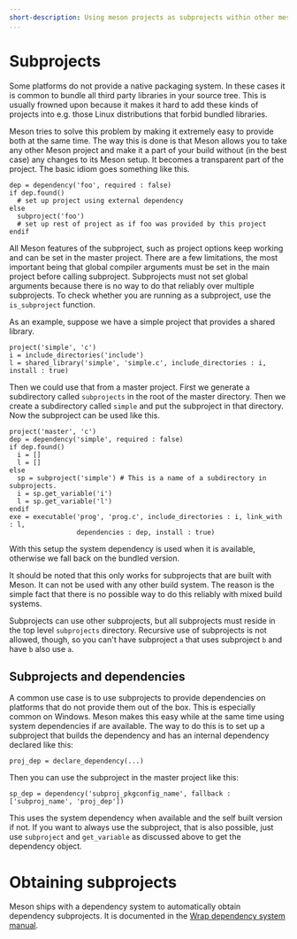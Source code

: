 ```yaml
---
short-description: Using meson projects as subprojects within other meson projects
...
```


# Subprojects

Some platforms do not provide a native packaging system. In these cases it is common to bundle all third party libraries in your source tree. This is usually frowned upon because it makes it hard to add these kinds of projects into e.g. those Linux distributions that forbid bundled libraries.

Meson tries to solve this problem by making it extremely easy to provide both at the same time. The way this is done is that Meson allows you to take any other Meson project and make it a part of your build without (in the best case) any changes to its Meson setup. It becomes a transparent part of the project. The basic idiom goes something like this.

```meson
dep = dependency('foo', required : false)
if dep.found()
  # set up project using external dependency
else
  subproject('foo')
  # set up rest of project as if foo was provided by this project
endif
```

All Meson features of the subproject, such as project options keep working and can be set in the master project. There are a few limitations, the most important being that global compiler arguments must be set in the main project before calling subproject. Subprojects must not set global arguments because there is no way to do that reliably over multiple subprojects. To check whether you are running as a subproject, use the `is_subproject` function.

As an example, suppose we have a simple project that provides a shared library.

```meson
project('simple', 'c')
i = include_directories('include')
l = shared_library('simple', 'simple.c', include_directories : i, install : true)
```

Then we could use that from a master project. First we generate a subdirectory called `subprojects` in the root of the master directory. Then we create a subdirectory called `simple` and put the subproject in that directory. Now the subproject can be used like this.

```meson
project('master', 'c')
dep = dependency('simple', required : false)
if dep.found()
  i = []
  l = []
else
  sp = subproject('simple') # This is a name of a subdirectory in subprojects.
  i = sp.get_variable('i')
  l = sp.get_variable('l')
endif
exe = executable('prog', 'prog.c', include_directories : i, link_with : l,
                 dependencies : dep, install : true)
```

With this setup the system dependency is used when it is available, otherwise we fall back on the bundled version.

It should be noted that this only works for subprojects that are built with Meson. It can not be used with any other build system. The reason is the simple fact that there is no possible way to do this reliably with mixed build systems.

Subprojects can use other subprojects, but all subprojects must reside in the top level `subprojects` directory. Recursive use of subprojects is not allowed, though, so you can't have subproject `a` that uses subproject `b` and have `b` also use `a`.

## Subprojects and dependencies

A common use case is to use subprojects to provide dependencies on platforms that do not provide them out of the box. This is especially common on Windows. Meson makes this easy while at the same time using system dependencies if are available. The way to do this is to set up a subproject that builds the dependency and has an internal dependency declared like this:

```meson
proj_dep = declare_dependency(...)
```

Then you can use the subproject in the master project like this:

```meson
sp_dep = dependency('subproj_pkgconfig_name', fallback : ['subproj_name', 'proj_dep'])
```

This uses the system dependency when available and the self built version if not. If you want to always use the subproject, that is also possible, just use `subproject` and `get_variable` as discussed above to get the dependency object.

# Obtaining subprojects

Meson ships with a dependency system to automatically obtain dependency subprojects. It is documented in the [Wrap dependency system manual](Wrap-dependency-system-manual.md).
